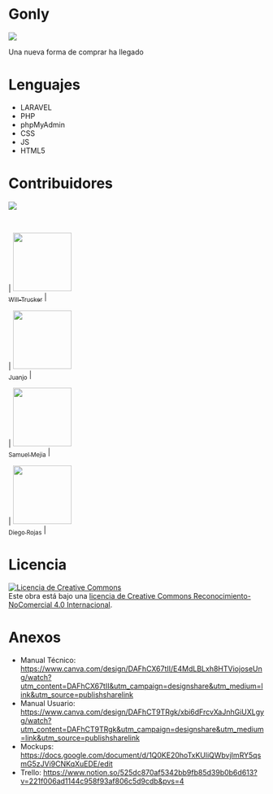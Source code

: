 # Gonly

<img src="[Gonly.png](https://github.com/Will-Trucker/Gonly-web/blob/main/Gonly/resources/img/Logos/logo-gonly-white-letters.png)">

Una nueva forma de comprar ha llegado

# Lenguajes

- LARAVEL
- PHP
- phpMyAdmin
- CSS
- JS
- HTML5

# Contribuidores

  <p align="left">
   <img src="https://img.shields.io/badge/STATUS-EN%20DESAROLLO-green">
   </p>
   <br>
   
   | [<img src="https://avatars.githubusercontent.com/u/83888568?v=4" width=115>
   <br>
   <sub>Will-Trucker</sub>](https://github.com/Will-Trucker) | 
   
   | [<img src="https://avatars.githubusercontent.com/u/119774354?v=4" width=115>
   <br>
   <sub>Juanjo</sub>](https://github.com/JuanJ0234) |  
   
   | [<img src="https://avatars.githubusercontent.com/u/79532040?v=4" width=115>
   <br>
   <sub>Samuel Mejia</sub>](https://github.com/Samuel-Mejia) | 
   
   | [<img src="https://avatars.githubusercontent.com/u/87559944?v=4" width=115>
   <br>
   <sub>Diego Rojas</sub>](https://github.com/FUOWAII) |

# Licencia

<a rel="license" href="http://creativecommons.org/licenses/by-nc/4.0/"><img alt="Licencia de Creative Commons" style="border-width:0" src="https://i.creativecommons.org/l/by-nc/4.0/88x31.png" /></a><br />Este obra está bajo una <a rel="license" href="http://creativecommons.org/licenses/by-nc/4.0/">licencia de Creative Commons Reconocimiento-NoComercial 4.0 Internacional</a>.

# Anexos

- Manual Técnico: https://www.canva.com/design/DAFhCX67tII/E4MdLBLxh8HTViojoseUng/watch?utm_content=DAFhCX67tII&utm_campaign=designshare&utm_medium=link&utm_source=publishsharelink
- Manual Usuario: https://www.canva.com/design/DAFhCT9TRgk/xbi6dFrcvXaJnhGiUXLgyg/watch?utm_content=DAFhCT9TRgk&utm_campaign=designshare&utm_medium=link&utm_source=publishsharelink
- Mockups: https://docs.google.com/document/d/1Q0KE20hoTxKUliQWbvjImRY5qsmG5zJVi9CNKqXuEDE/edit
- Trello: https://www.notion.so/525dc870af5342bb9fb85d39b0b6d613?v=221f006ad1144c958f93af806c5d9cdb&pvs=4
